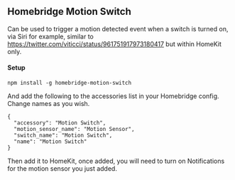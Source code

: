 ## Homebridge Motion Switch

Can be used to trigger a motion detected event when a switch is turned on, via Siri for example, similar to https://twitter.com/viticci/status/961751917973180417 but within HomeKit only.

#### Setup

`npm install -g homebridge-motion-switch`

And add the following to the accessories list in your Homebridge config. Change names as you wish.

```
{
  "accessory": "Motion Switch",
  "motion_sensor_name": "Motion Sensor",
  "switch_name": "Motion Switch",
  "name": "Motion Switch"
}
```

Then add it to HomeKit, once added, you will need to turn on Notifications for the motion sensor you just added.
